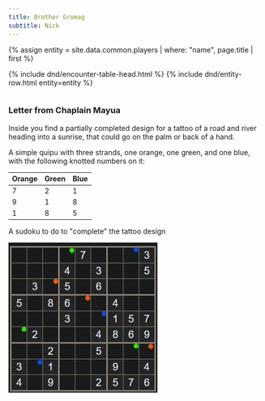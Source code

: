 ```yaml
---
title: Brother Gromag
subtitle: Nick
---
```


{% assign entity = site.data.common.players | where: "name", page.title | first %}
<table>
  {% include dnd/encounter-table-head.html %}
  {% include dnd/entity-row.html entity=entity %}
</table>

### Letter from Chaplain Mayua

Inside you find a partially completed design for a tattoo of a road and river heading into a sunrise, that could go on the palm or back of a hand.

A simple quipu with three strands, one orange, one green, and one blue, with the following knotted numbers on it:

| Orange | Green | Blue |
|--------|-------|------|
|    7   |   2   |   1  |
|    9   |   1   |   8  |
|    1   |   8   |   5  |

A sudoku to do to "complete" the tattoo design

![Sudoku](../assets/img/gromag-sudoku.png)
